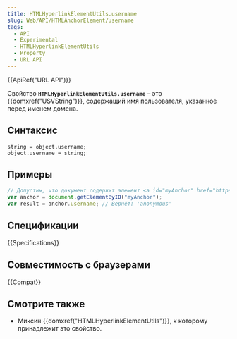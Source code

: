 ```yaml
---
title: HTMLHyperlinkElementUtils.username
slug: Web/API/HTMLAnchorElement/username
tags:
  - API
  - Experimental
  - HTMLHyperlinkElementUtils
  - Property
  - URL API
---
```


{{ApiRef("URL API")}}

Свойство **`HTMLHyperlinkElementUtils.username`** – это {{domxref("USVString")}}, содержащий имя пользователя, указанное перед именем домена.

## Синтаксис

```
string = object.username;
object.username = string;
```

## Примеры

```js
// Допустим, что документ содержит элемент <a id="myAnchor" href="https://anonymous:flabada@developer.mozilla.org/ru/docs/HTMLHyperlinkElementUtils.username">
var anchor = document.getElementByID("myAnchor");
var result = anchor.username; // Вернёт: 'anonymous'
```

## Спецификации

{{Specifications}}

## Совместимость с браузерами

{{Compat}}

## Смотрите также

- Миксин {{domxref("HTMLHyperlinkElementUtils")}}, к которому принадлежит это свойство.
